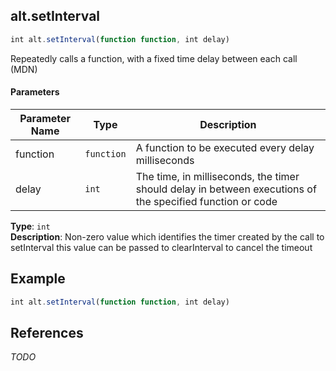 [//]: # (version=40e515042b587cfc957d55d97167f4a1996cadb753b78aad30954e7d4c18eaa1)

## alt.setInterval

```js
int alt.setInterval(function function, int delay)
```

Repeatedly calls a function, with a fixed time delay between each call (MDN)

#### Parameters
| Parameter Name | Type | Description |
| -------------- | ----------- | ----------- |
| function | `function` | A function to be executed every delay milliseconds |
| delay | `int` | The time, in milliseconds, the timer should delay in between executions of the specified function or code |#### Return

**Type**: `int`  
**Description**: Non-zero value which identifies the timer created by the call to setInterval this value can be passed to clearInterval to cancel the timeout  


## Example

```js
int alt.setInterval(function function, int delay)
```

## References

*TODO*